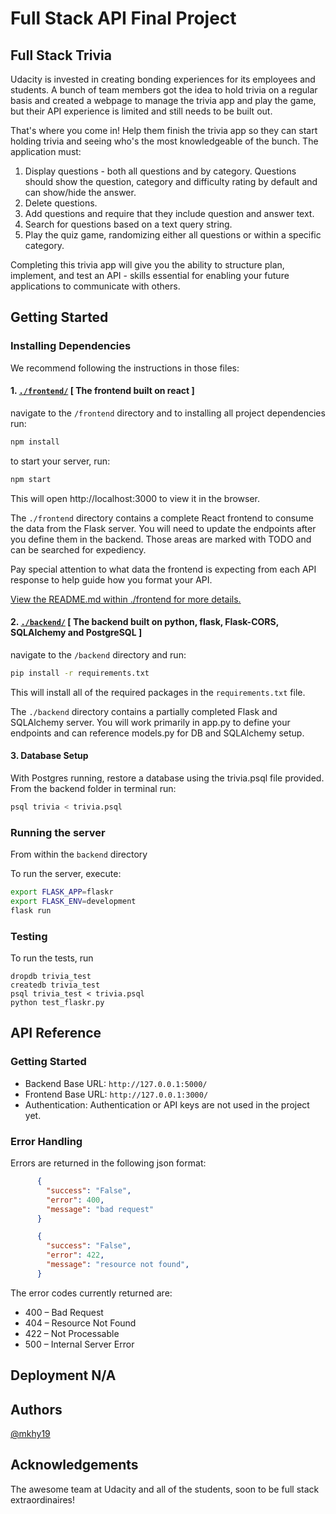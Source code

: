 # Full Stack API Final Project

## Full Stack Trivia

Udacity is invested in creating bonding experiences for its employees and students. A bunch of team members got the idea to hold trivia on a regular basis and created a  webpage to manage the trivia app and play the game, but their API experience is limited and still needs to be built out. 

That's where you come in! Help them finish the trivia app so they can start holding trivia and seeing who's the most knowledgeable of the bunch. The application must:

1) Display questions - both all questions and by category. Questions should show the question, category and difficulty rating by default and can show/hide the answer. 
2) Delete questions.
3) Add questions and require that they include question and answer text.
4) Search for questions based on a text query string.
5) Play the quiz game, randomizing either all questions or within a specific category. 

Completing this trivia app will give you the ability to structure plan, implement, and test an API - skills essential for enabling your future applications to communicate with others. 

## Getting Started

### Installing Dependencies
We recommend following the instructions in those files: 
#### 1. [`./frontend/`](./frontend/README.md) [ The frontend built on react ]

navigate to the `/frontend` directory and to installing all project dependencies run:
```bash
npm install 
```
to start your server, run:
```bash
npm start
```
This will open http://localhost:3000 to view it in the browser.

The `./frontend` directory contains a complete React frontend to consume the data from the Flask server. You will need to update the endpoints after you define them in the backend. Those areas are marked with TODO and can be searched for expediency. 

Pay special attention to what data the frontend is expecting from each API response to help guide how you format your API. 

[View the README.md within ./frontend for more details.](./frontend/README.md)

#### 2. [`./backend/`](./backend/README.md) [ The backend built on python, flask, Flask-CORS, SQLAlchemy and PostgreSQL ]

navigate to the `/backend` directory and run:

```bash
pip install -r requirements.txt
```

This will install all of the required packages in the `requirements.txt` file.

The `./backend` directory contains a partially completed Flask and SQLAlchemy server. You will work primarily in app.py to define your endpoints and can reference models.py for DB and SQLAlchemy setup. 

#### 3. Database Setup
With Postgres running, restore a database using the trivia.psql file provided. From the backend folder in terminal run:
```bash
psql trivia < trivia.psql
```

### Running the server

From within the `backend` directory

To run the server, execute:

```bash
export FLASK_APP=flaskr
export FLASK_ENV=development
flask run
```

### Testing
To run the tests, run
```
dropdb trivia_test
createdb trivia_test
psql trivia_test < trivia.psql
python test_flaskr.py
```

## API Reference

### Getting Started

* Backend Base URL: `http://127.0.0.1:5000/`
* Frontend Base URL: `http://127.0.0.1:3000/`
* Authentication: Authentication or API keys are not used in the project yet.

### Error Handling

Errors are returned in the following json format:

```json
      {
        "success": "False", 
        "error": 400,
        "message": "bad request"
      }
```

```json
      {
        "success": "False",
        "error": 422,
        "message": "resource not found",
      }
```

The error codes currently returned are:
* 400 – Bad Request
* 404 – Resource Not Found
* 422 – Not Processable
* 500 – Internal Server Error


## Deployment N/A

## Authors
[@mkhy19](https://github.com/mkhy19)

## Acknowledgements
The awesome team at Udacity and all of the students, soon to be full stack extraordinaires!





















